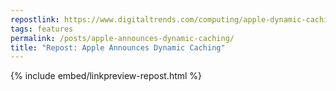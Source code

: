 ```yaml
---
repostlink: https://www.digitaltrends.com/computing/apple-dynamic-caching-explained/
tags: features
permalink: /posts/apple-announces-dynamic-caching/
title: "Repost: Apple Announces Dynamic Caching"
---
```


{% include embed/linkpreview-repost.html %}
